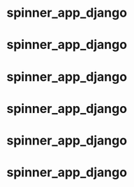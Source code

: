 # spinner_app_django
# spinner_app_django
# spinner_app_django
# spinner_app_django
# spinner_app_django
# spinner_app_django
